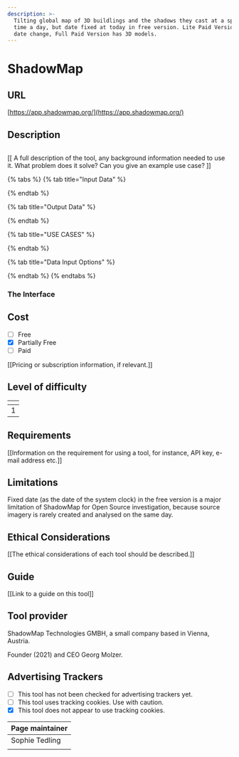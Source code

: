 ```yaml
---
description: >-
  Tilting global map of 3D buildlings and the shadows they cast at a specific
  time a day, but date fixed at today in free version. Lite Paid Version allows
  date change, Full Paid Version has 3D models.
---
```


# ShadowMap

## URL

[https://app.shadowmap.org/](https://app.shadowmap.org/)

## Description

<figure><img src=".gitbook/assets/oPTIMISEDShadowMap Gif.gif" alt=""><figcaption></figcaption></figure>

\[\[ A full description of the tool, any background information needed to use it. What problem does it solve? Can you give an example use case? ]]

{% tabs %}
{% tab title="Input Data" %}

{% endtab %}

{% tab title="Output Data" %}

{% endtab %}

{% tab title="USE CASES" %}

{% endtab %}

{% tab title="Data Input Options" %}

{% endtab %}
{% endtabs %}

### The Interface



## Cost

* [ ] Free
* [x] Partially Free
* [ ] Paid

\[\[Pricing or subscription information, if relevant.]]

## Level of difficulty

<table><thead><tr><th data-type="rating" data-max="5"></th></tr></thead><tbody><tr><td>1</td></tr></tbody></table>

## Requirements

\[\[Information on the requirement for using a tool, for instance, API key, e-mail address etc.]]

## Limitations

Fixed date (as the date of the system clock) in the free version is a major limitation of ShadowMap for Open Source investigation, because source imagery is rarely created and analysed on the same day.

## Ethical Considerations

\[\[The ethical considerations of each tool should be described.]]

## Guide

\[\[Link to a guide on this tool]]

## Tool provider

ShadowMap Technologies GMBH, a small company based in Vienna, Austria.&#x20;

Founder (2021) and CEO Georg Molzer.

## Advertising Trackers

* [ ] This tool has not been checked for advertising trackers yet.
* [ ] This tool uses tracking cookies. Use with caution.
* [x] This tool does not appear to use tracking cookies.

| Page maintainer |
| --------------- |
| Sophie Tedling  |
|                 |
